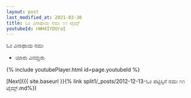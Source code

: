 ```yaml
---
layout: post
last_modified_at: 2021-03-30
title: ಓಂ ವಿನಾಥಾಯ ನಮಃ ೧೧ ಟೈಮ್ಸ್
youtubeId: nWH4IYDUraI
---
```

 
 
 ಓಂ ವಿನಾಥಾಯ ನಮಃ  
 
 -  ಯಾರು ವಿನಮ್ರರು 
 
  
 
  
 
 
 
 
 
 


{% include youtubePlayer.html id=page.youtubeId %}
 
[Next]({{ site.baseurl }}{% link  split1/_posts/2012-12-13-ಓಂ ಪಟ್ಟಿಸ್ಸಿನೆ ನಮಃ ೧೧ ಟೈಮ್ಸ್.md%})
 
